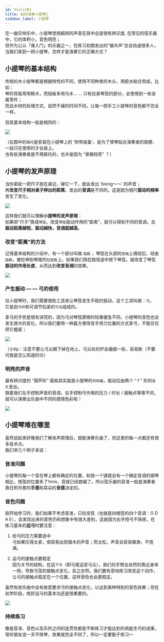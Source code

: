 ```yaml
---
id: Violin01
title: 如何演奏小提琴🎻
sidebar_label: 小提琴
---
```


在一曲交响乐中，小提琴悠扬婉转的声音在其中总是很有辨识度,    在常见的弦乐器中，它的体积小，音色明亮；  
但作为公认「难入门」的乐器之一，在练习初期发出的“锯木声”总会劝退很多人，当我们拿到一把小提琴，怎样才是演奏它的正确方式？

## 小提琴的基本结构
传统的木小提琴都是根据特性的不同，使用不同种类的木头，用胶水粘合而成，比如：  
琴的背板常用枫木，而指板多用乌木… … 只有拉紧琴弦的部分，会使用到一些金属零件；  
而且木材的处理方式，自然干燥的时间不同，让每一把手工小提琴的音色都不完全一样。    

但其基本结构一般是相同的：  

![](https://blog-imgbed-1304305361.cos.ap-guangzhou.myqcloud.com/Violin-Structure.png)

（右图中的`肩托`是安装在小提琴上的 ‘附带装备’，是为了使琴贴合演奏者的肩膀，一般只在使用时才会装上。  
也有些演奏者是不用肩托的，也许是因为 “骨骼轻奇” ？）

## 小提琴的发声原理
当你拿起一把尺子放在桌边，弹它一下，就会发出 ‘biong～～’ 的声音；  
再**改变尺子相对桌子伸出的距离**，发出的**音调**是不同的。这是因为钢尺**振动的频率**发生了变化。

![](https://blog-imgbed-1304305361.cos.ap-guangzhou.myqcloud.com/IMG_0529.jpg)   

这样我们就可以理解**小提琴的发声原理**：  
如果把“尺子“换成`琴弦`，改变`琴弦`振动作用的“距离”，就可以得到不同的音调。且**振动距离越短，振动越快，音调就越高**。

### 改变“距离”的方法
记得基本结构的介绍中，有一个部分叫做 `指板` ，琴弦在头部的`弦轴`上缠绕后，经由`指板`，被拉伸到琴尾的`拉弦板`上。如果我们用在路径途中按下琴弦，就改变了琴弦**振动的作用长度**，从而达到**改变音调**的效果。

![](https://blog-imgbed-1304305361.cos.ap-guangzhou.myqcloud.com/IMG_3368.jpeg)

### 产生振动 — — 弓的使用  
拉小提琴时，我们需要借助工具来让琴弦发生平稳的振动，这个工具叫做：`弓`。  
它是由`弓杆`和可调节松紧的`弓毛`组成的。

拿弓的手势是很有讲究的，因为弓对琴弦摩擦的轻重缓急不同，小提琴的音色也会发生很大的变化。所以我们要用一种最方便改变手用力位置的方式拿弓，不能仅仅把它握紧；

![](https://blog-imgbed-1304305361.cos.ap-guangzhou.myqcloud.com/IMG_3357.jpeg)

（小tip：注意不要让弓尖朝下掉在地上，弓尖处的杆会偏细一些，容易断（不要问我是怎么知道的😢）

### 明亮的声音
最有辨识度的 “葫芦形” 面板其实就是小提琴的`共鸣箱`，振动后由两个 “ f ” 形的`音孔`发出。   
随着我们左手控制声音的音调，右手控制弓作用的压力 / 时长 / 接触点等等不同，就可以演奏出乐曲中不同的感情色彩啦！

![](https://blog-imgbed-1304305361.cos.ap-guangzhou.myqcloud.com/IMG_3367.jpeg)

## 小提琴难在哪里
虽然说起来好像我们了解发声原理后，就能演奏乐曲了，但这里的每一点都还有很多技术点。  
我们举几个例子来说：

### 音准问题
小提琴的每一个音在琴上都有确定的位置，和按一个键就会有一个确定音调的钢琴相比，按弦的位置多了1mm，音就已经跑偏了。所以弦乐器的音准一般是演奏者靠日积月累的**手感**和耳朵的**音感**决定的。

### 音色问题
刚开始学习时，我们如果不考虑音准，只拉空弦（也就是四根弦的四个音调：G D A E），会发现出来的音色仍和想象中有很大差别，这是因为右手控弓不熟练，在练习基本的**运弓**时要注意：  
1. 给弓的压力需要适中  
弓如果压得太紧，很容易出现锯木的声音；而太松，声音会容易飘渺，不饱满。

2. 运弓的接触点要稳定  
因为关节的结构，在运`下弓`（即弓尾运至弓尖），我们的手臂会自然的靠近身体一侧，导致弓弦的接触点变化，反之亦然。我们要有意地练习改变这个动作，让弓的接触点稳定在一个位置，这样音色也会更稳定。  

虽然有些乐曲中会有故意要求弓的接触点变化，以达到某种特别的音色效果；但在初学阶段，练好运弓的基本功还是很重要的。

![](https://blog-imgbed-1304305361.cos.ap-guangzhou.myqcloud.com/%E8%BF%90%E5%BC%93.png)

### 持续练习
像是音准、音色以及乐符之间的连贯性都是不断练习才能达到的熟能生巧的成果，常听朋友说一天不练琴，效果就完全不同了，所以一定要勤于练习～


